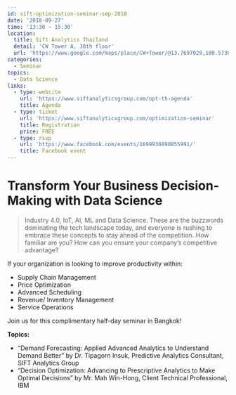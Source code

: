 ```yaml
---
id: sift-optimization-seminar-sep-2018
date: '2018-09-27'
time: '13:30 ~ 15:30'
location:
  title: Sift Analytics Thailand
  detail: 'CW Tower A, 30th floor'
  url: 'https://www.google.com/maps/place/CW+Tower/@13.7697029,100.5736351,15z/data=!4m5!3m4!1s0x0:0x561861afd1a1133a!8m2!3d13.7697029!4d100.5736351'
categories:
  - Seminar
topics:
  - Data Science
links:
  - type: website
    url: 'https://www.siftanalyticsgroup.com/opt-th-agenda'
    title: Agenda
  - type: ticket
    url: 'https://www.siftanalyticsgroup.com/optimization-seminar'
    title: Registration
    price: FREE
  - type: rsvp
    url: 'https://www.facebook.com/events/1699936890055991/'
    title: Facebook event
---
```

# Transform Your Business Decision-Making with Data Science

> Industry 4.0, IoT, AI, ML and Data Science. These are the buzzwords dominating the tech landscape today, and everyone is rushing to embrace these concepts to stay ahead of the competition. How familiar are you? How can you ensure your company’s competitive advantage?

If your organization is looking to improve productivity within:
 
- Supply Chain Management
- Price Optimization
- Advanced Scheduling
- Revenue/ Inventory Management
- Service Operations

Join us for this complimentary half-day seminar in Bangkok!

**Topics:**

- “Demand Forecasting: Applied Advanced Analytics to Understand Demand Better” by Dr. Tipagorn Insuk, Predictive Analytics Consultant, SIFT Analytics Group
- “Decision Optimization: Advancing to Prescriptive Analytics to Make Optimal Decisions” by Mr. Mah Win-Hong, Client Technical Professional, IBM
